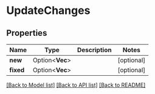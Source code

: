 # UpdateChanges

## Properties

Name | Type | Description | Notes
------------ | ------------- | ------------- | -------------
**new** | Option<**Vec<String>**> |  | [optional]
**fixed** | Option<**Vec<String>**> |  | [optional]

[[Back to Model list]](../README.md#documentation-for-models) [[Back to API list]](../README.md#documentation-for-api-endpoints) [[Back to README]](../README.md)


